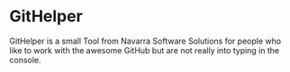 # GitHelper
GitHelper is a small Tool from Navarra Software Solutions for people who like to work with the awesome GitHub but are not really into typing in the console.
